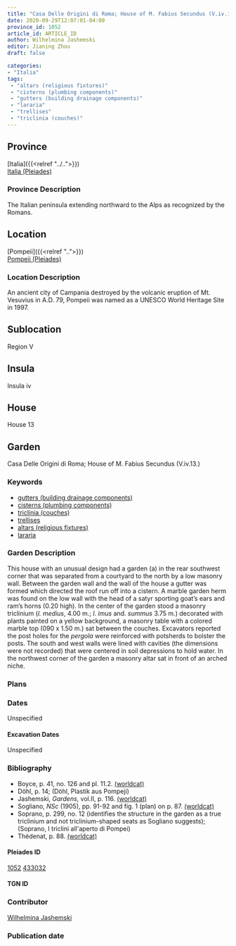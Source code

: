 ```yaml
---
title: "Casa Delle Origini di Roma; House of M. Fabius Secundus (V.iv.13.)"
date: 2020-09-29T12:07:01-04:00
province_id: 1052
article_id: ARTICLE_ID
author: Wilhelmina Jashemski
editor: Jianing Zhou
draft: false

categories:
- "Italia"
tags:
 - "altars (religious fixtures)"
 - "cisterns (plumbing components)"
 - "gutters (building drainage components)"
 - "lararia"
 - "trellises"
 - "triclinia (couches)"
---
```


## Province
[Italia]({{<relref "../..">}}) \
[Italia (Pleiades)](https://pleiades.stoa.org/places/1052)

### Province Description
<!-- DESCRIPTION -->
The Italian peninsula extending northward to the Alps as recognized by the Romans.


## Location
[Pompeii]({{<relref "..">}}) \
[Pompeii (Pleiades)](https://pleiades.stoa.org/places/433032)

<!--### Location Description-->
### Location Description
An ancient city of Campania destroyed by the volcanic eruption of Mt. Vesuvius in A.D. 79, Pompeii was named as a UNESCO World Heritage Site in 1997.

<!-- LEAVE THIS BLANK FOR NOW -->

## Sublocation
Region V


## Insula
Insula iv


## House
House 13

## Garden
Casa Delle Origini di Roma; House of M. Fabius Secundus (V.iv.13.)

### Keywords
- [gutters (building drainage components)](http://vocab.getty.edu/page/aat/300052565)
- [cisterns (plumbing components)](http://vocab.getty.edu/page/aat/300052558)
- [triclinia (couches)](http://vocab.getty.edu/page/aat/300142552)
- [trellises](http://vocab.getty.edu/page/aat/300006785)
- [altars (religious fixtures)](http://vocab.getty.edu/page/aat/300003725)
- [lararia](http://vocab.getty.edu/page/aat/300400600)  


### Garden Description
This house with an unusual design had a garden (a) in the rear southwest corner that was separated from a courtyard to the north by a low masonry wall. Between the garden wall and the wall of the house a gutter was formed which directed the roof run off into a cistern. A marble garden herm was found on the low wall with the head of a satyr sporting goat’s ears and ram’s horns (0.20 high). In the center of the garden stood a masonry triclinium (*l. medius*, 4.00 m.; *l. imus* and. *summus* 3.75 m.) decorated with plants painted on a yellow background, a masonry table with a colored marble top (090 x 1.50 m.) sat between the couches. Excavators reported the post holes for the *pergola* were reinforced with potsherds to bolster the posts. The south and west walls were lined with cavities (the dimensions were not recorded) that were centered in soil depressions to hold water. In the northwest corner of the garden a masonry altar sat in front of an arched niche.

### Plans

<!--{{< figure src="../images/Euro_GaAq_Montreal_Villa de Séviac.png" alt="Topographic plan of the Villa de Séviac, a grand villa with a main structure around a vast peristyle, with exterior façade galleries and baths adjacent to a second courtyard to the south." title="Fig. 1: Topographic Plan of the Villa de Séviac, drawing by M. -P. R., based on the the 1/25000e map of the IGN." >}}
-->

<!--### Images-->


### Dates
Unspecified

#### Excavation Dates
Unspecified

### Bibliography
* Boyce, p. 41, no. 126 and pl. 11.2. [(worldcat)](http://www.worldcat.org/oclc/491367250)
* Döhl, p. 14; (Döhl, Plastik aus Pompeji)
* Jashemski, *Gardens*, vol.II, p. 116. [(worldcat)](http://www.worldcat.org/oclc/1029851777)
* Sogliano, *NSc* (1905), pp. 91-92 and fig. 1 (plan) on p. 87. [(worldcat)](http://www.worldcat.org/oclc/1091982220)
* Soprano, p. 299, no. 12 (identifies the structure in the garden as a true triclinium and not triclinium-shaped seats as Sogliano suggests); (Soprano, I triclini all'aperto di Pompei)
* Thédenat, p. 88. [(worldcat)](http://www.worldcat.org/oclc/37336723)

<!--#### Periodo ID-->

<!-- [PERIODO_ID](https://pleiades.stoa.org/places/PLEIADES_ID) -->

#### Pleiades ID
[1052](https://pleiades.stoa.org/places/1052)
[433032](https://pleiades.stoa.org/places/433032)

#### TGN ID


### Contributor
[Wilhelmina Jashemski](https://lib.guides.umd.edu/c.php?g=326514&p=2193250)

### Publication date


<!--### Related articles-->

<!-- Links to other related articles. Leave blank for now -->